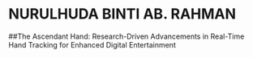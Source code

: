 # NURULHUDA BINTI AB. RAHMAN

##The Ascendant Hand: Research-Driven Advancements in Real-Time Hand Tracking for Enhanced Digital Entertainment
